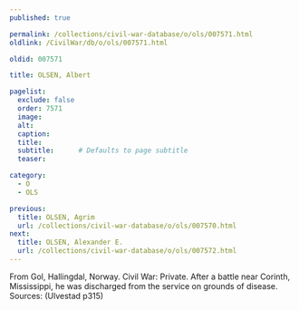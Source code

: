 ```yaml
---
published: true

permalink: /collections/civil-war-database/o/ols/007571.html
oldlink: /CivilWar/db/o/ols/007571.html

oldid: 007571

title: OLSEN, Albert

pagelist:
  exclude: false
  order: 7571
  image: 
  alt:
  caption:
  title:
  subtitle:      # Defaults to page subtitle
  teaser:

category: 
  - O 
  - OLS

previous:
  title: OLSEN, Agrim
  url: /collections/civil-war-database/o/ols/007570.html  
next:
  title: OLSEN, Alexander E.
  url: /collections/civil-war-database/o/ols/007572.html   
---
```

From Gol, Hallingdal, Norway. Civil War: Private. After a battle near Corinth, Mississippi, he was discharged from the service on grounds of disease. Sources: (Ulvestad p315)